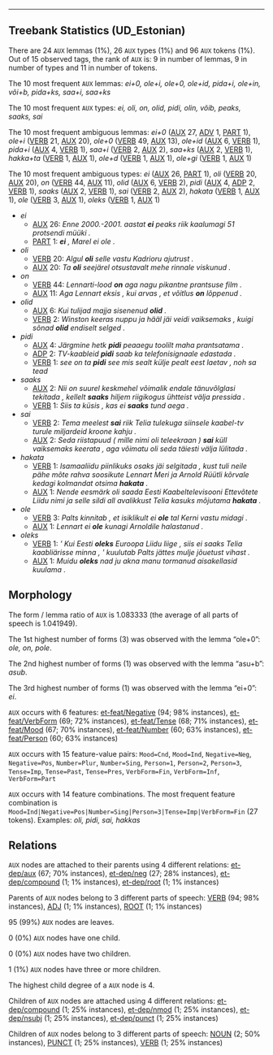

--------------------------------------------------------------------------------

## Treebank Statistics (UD_Estonian)

There are 24 `AUX` lemmas (1%), 26 `AUX` types (1%) and 96 `AUX` tokens (1%).
Out of 15 observed tags, the rank of `AUX` is: 9 in number of lemmas, 9 in number of types and 11 in number of tokens.

The 10 most frequent `AUX` lemmas: <em>ei+0, ole+i, ole+0, ole+id, pida+i, ole+in, või+b, pida+ks, saa+i, saa+ks</em>

The 10 most frequent `AUX` types:  <em>ei, oli, on, olid, pidi, olin, võib, peaks, saaks, sai</em>

The 10 most frequent ambiguous lemmas: <em>ei+0</em> ([AUX]() 27, [ADV]() 1, [PART]() 1), <em>ole+i</em> ([VERB]() 21, [AUX]() 20), <em>ole+0</em> ([VERB]() 49, [AUX]() 13), <em>ole+id</em> ([AUX]() 6, [VERB]() 1), <em>pida+i</em> ([AUX]() 4, [VERB]() 1), <em>saa+i</em> ([VERB]() 2, [AUX]() 2), <em>saa+ks</em> ([AUX]() 2, [VERB]() 1), <em>hakka+ta</em> ([VERB]() 1, [AUX]() 1), <em>ole+d</em> ([VERB]() 1, [AUX]() 1), <em>ole+gi</em> ([VERB]() 1, [AUX]() 1)

The 10 most frequent ambiguous types:  <em>ei</em> ([AUX]() 26, [PART]() 1), <em>oli</em> ([VERB]() 20, [AUX]() 20), <em>on</em> ([VERB]() 44, [AUX]() 11), <em>olid</em> ([AUX]() 6, [VERB]() 2), <em>pidi</em> ([AUX]() 4, [ADP]() 2, [VERB]() 1), <em>saaks</em> ([AUX]() 2, [VERB]() 1), <em>sai</em> ([VERB]() 2, [AUX]() 2), <em>hakata</em> ([VERB]() 1, [AUX]() 1), <em>ole</em> ([VERB]() 3, [AUX]() 1), <em>oleks</em> ([VERB]() 1, [AUX]() 1)


* <em>ei</em>
  * [AUX]() 26: <em>Enne 2000.-2001. aastat <b>ei</b> peaks riik kaalumagi 51 protsendi müüki .</em>
  * [PART]() 1: <em><b>ei</b> , Marel ei ole .</em>
* <em>oli</em>
  * [VERB]() 20: <em>Algul <b>oli</b> selle vastu Kadrioru ajutrust .</em>
  * [AUX]() 20: <em>Ta <b>oli</b> seejärel otsustavalt mehe rinnale viskunud .</em>
* <em>on</em>
  * [VERB]() 44: <em>Lennarti-lood <b>on</b> aga nagu pikantne prantsuse film .</em>
  * [AUX]() 11: <em>Aga Lennart eksis , kui arvas , et võitlus <b>on</b> lõppenud .</em>
* <em>olid</em>
  * [AUX]() 6: <em>Kui tulijad majja sisenenud <b>olid</b> .</em>
  * [VERB]() 2: <em>Winston keeras nuppu ja hääl jäi veidi vaiksemaks , kuigi sõnad <b>olid</b> endiselt selged .</em>
* <em>pidi</em>
  * [AUX]() 4: <em>Järgmine hetk <b>pidi</b> peaaegu toolilt maha prantsatama .</em>
  * [ADP]() 2: <em>TV-kaableid <b>pidi</b> saab ka telefonisignaale edastada .</em>
  * [VERB]() 1: <em>see on ta <b>pidi</b> see mis sealt külje pealt eest laetav , noh sa tead</em>
* <em>saaks</em>
  * [AUX]() 2: <em>Nii on suurel keskmehel võimalik endale tänuvõlglasi tekitada , kellelt <b>saaks</b> hiljem riigikogus ühtteist välja pressida .</em>
  * [VERB]() 1: <em>Siis ta küsis , kas ei <b>saaks</b> tund aega .</em>
* <em>sai</em>
  * [VERB]() 2: <em>Tema meelest <b>sai</b> riik Telia tulekuga siinsele kaabel-tv turule miljardeid kroone kahju .</em>
  * [AUX]() 2: <em>Seda riistapuud ( mille nimi oli teleekraan ) <b>sai</b> küll vaiksemaks keerata , aga võimatu oli seda täiesti välja lülitada .</em>
* <em>hakata</em>
  * [VERB]() 1: <em>Isamaaliidu piinlikuks osaks jäi selgitada , kust tuli neile pähe mõte rahva soosikute Lennart Meri ja Arnold Rüütli kõrvale kedagi kolmandat otsima <b>hakata</b> .</em>
  * [AUX]() 1: <em>Nende eesmärk oli saada Eesti Kaabeltelevisooni Ettevõtete Liidu nimi ja selle sildi all avalikkust Telia kasuks mõjutama <b>hakata</b> .</em>
* <em>ole</em>
  * [VERB]() 3: <em>Palts kinnitab , et isiklikult ei <b>ole</b> tal Kerni vastu midagi .</em>
  * [AUX]() 1: <em>Lennart ei <b>ole</b> kunagi Arnoldile halastanud .</em>
* <em>oleks</em>
  * [VERB]() 1: <em>' Kui Eesti <b>oleks</b> Euroopa Liidu liige , siis ei saaks Telia kaabliärisse minna , ' kuulutab Palts jättes mulje jõuetust vihast .</em>
  * [AUX]() 1: <em>Muidu <b>oleks</b> nad ju akna manu tormanud aisakellasid kuulama .</em>

## Morphology

The form / lemma ratio of `AUX` is 1.083333 (the average of all parts of speech is 1.041949).

The 1st highest number of forms (3) was observed with the lemma “ole+0”: <em>ole, on, pole</em>.

The 2nd highest number of forms (1) was observed with the lemma “asu+b”: <em>asub</em>.

The 3rd highest number of forms (1) was observed with the lemma “ei+0”: <em>ei</em>.

`AUX` occurs with 6 features: [et-feat/Negative]() (94; 98% instances), [et-feat/VerbForm]() (69; 72% instances), [et-feat/Tense]() (68; 71% instances), [et-feat/Mood]() (67; 70% instances), [et-feat/Number]() (60; 63% instances), [et-feat/Person]() (60; 63% instances)

`AUX` occurs with 15 feature-value pairs: `Mood=Cnd`, `Mood=Ind`, `Negative=Neg`, `Negative=Pos`, `Number=Plur`, `Number=Sing`, `Person=1`, `Person=2`, `Person=3`, `Tense=Imp`, `Tense=Past`, `Tense=Pres`, `VerbForm=Fin`, `VerbForm=Inf`, `VerbForm=Part`

`AUX` occurs with 14 feature combinations.
The most frequent feature combination is `Mood=Ind|Negative=Pos|Number=Sing|Person=3|Tense=Imp|VerbForm=Fin` (27 tokens).
Examples: <em>oli, pidi, sai, hakkas</em>


## Relations

`AUX` nodes are attached to their parents using 4 different relations: [et-dep/aux]() (67; 70% instances), [et-dep/neg]() (27; 28% instances), [et-dep/compound]() (1; 1% instances), [et-dep/root]() (1; 1% instances)

Parents of `AUX` nodes belong to 3 different parts of speech: [VERB]() (94; 98% instances), [ADJ]() (1; 1% instances), [ROOT]() (1; 1% instances)

95 (99%) `AUX` nodes are leaves.

0 (0%) `AUX` nodes have one child.

0 (0%) `AUX` nodes have two children.

1 (1%) `AUX` nodes have three or more children.

The highest child degree of a `AUX` node is 4.

Children of `AUX` nodes are attached using 4 different relations: [et-dep/compound]() (1; 25% instances), [et-dep/nmod]() (1; 25% instances), [et-dep/nsubj]() (1; 25% instances), [et-dep/punct]() (1; 25% instances)

Children of `AUX` nodes belong to 3 different parts of speech: [NOUN]() (2; 50% instances), [PUNCT]() (1; 25% instances), [VERB]() (1; 25% instances)

